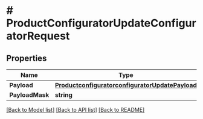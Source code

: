# # ProductConfiguratorUpdateConfiguratorRequest


## Properties 


Name | Type | Description | Notes
------------ | ------------- | ------------- | -------------
**Payload**| [**ProductconfiguratorconfiguratorUpdatePayload**](ProductconfiguratorconfiguratorUpdatePayload.md) |   | [optional]
**PayloadMask**| **string** |   | [optional]


[[Back to Model list]](../../README.md#models) [[Back to API list]](../../README.md#endpoints) [[Back to README]](../../README.md)

